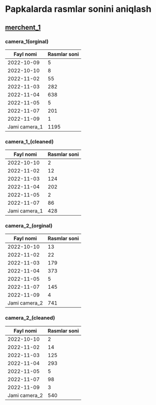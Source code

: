 # Papkalarda rasmlar sonini aniqlash

## [merchent_1](https://drive.google.com/drive/folders/18A2Ehy1_ZwvIdjRTQ-4alojpUGQOZ3OE)

### camera_1(orginal)

| Fayl nomi     | Rasmlar soni |
|---------------|--------------|
| 2022-10-09    | 5            |
| 2022-10-10    | 8            |
| 2022-11-02    | 55           |
| 2022-11-03    | 282          |
| 2022-11-04    | 638          |
| 2022-11-05    | 5            |
| 2022-11-07    | 201          |
| 2022-11-09    | 1            |
| Jami camera_1 | 1195         |

### camera_1_(cleaned)

| Fayl nomi     | Rasmlar soni |
|---------------|--------------|
| 2022-10-10    | 2            |
| 2022-11-02    | 12           |
| 2022-11-03    | 124          |
| 2022-11-04    | 202          |
| 2022-11-05    | 2            |
| 2022-11-07    | 86           |
| Jami camera_1 | 428          |

### camera_2_(orginal)

| Fayl nomi     | Rasmlar soni |
|---------------|--------------|
| 2022-10-10    | 13           |
| 2022-11-02    | 22           |
| 2022-11-03    | 179          |
| 2022-11-04    | 373          |
| 2022-11-05    | 5            |
| 2022-11-07    | 145          |
| 2022-11-09    | 4            |
| Jami camera_2 | 741          |

### camera_2_(cleaned)

| Fayl nomi     | Rasmlar soni |
|---------------|--------------|
| 2022-10-10    | 2            |
| 2022-11-02    | 14           |
| 2022-11-03    | 125          |
| 2022-11-04    | 293          |
| 2022-11-05    | 5            |
| 2022-11-07    | 98           |
| 2022-11-09    | 3            |
| Jami camera_2 | 540          |
